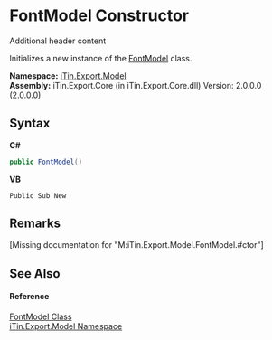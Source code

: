# FontModel Constructor 
Additional header content 

Initializes a new instance of the <a href="T_iTin_Export_Model_FontModel">FontModel</a> class.

**Namespace:**&nbsp;<a href="N_iTin_Export_Model">iTin.Export.Model</a><br />**Assembly:**&nbsp;iTin.Export.Core (in iTin.Export.Core.dll) Version: 2.0.0.0 (2.0.0.0)

## Syntax

**C#**<br />
``` C#
public FontModel()
```

**VB**<br />
``` VB
Public Sub New
```


## Remarks
\[Missing <remarks> documentation for "M:iTin.Export.Model.FontModel.#ctor"\]

## See Also


#### Reference
<a href="T_iTin_Export_Model_FontModel">FontModel Class</a><br /><a href="N_iTin_Export_Model">iTin.Export.Model Namespace</a><br />